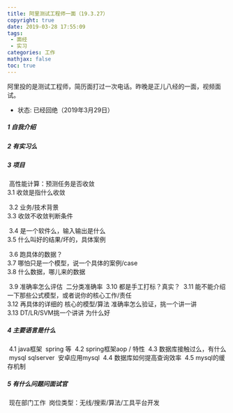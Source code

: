 ```yaml
---
title: 阿里测试工程师一面（19.3.27）
copyright: true
date: 2019-03-28 17:55:09
tags: 
 - 面经
 - 实习
categories: 工作
mathjax: false
toc: true
---
```


阿里投的是测试工程师，简历面打过一次电话。昨晚是正儿八经的一面，视频面试。

* 状态: 已经回绝（2019年3月29日）

##### 1 自我介绍

##### 2 有实习么

##### 3 项目
​	高性能计算：预测任务是否收敛
​	
  3.1 收敛是指什么收敛

​    3.2 业务/技术背景
​    	
​    3.3 收敛不收敛判断条件

​    3.4 是一个软件么，输入输出是什么
​    
​    3.5 什么叫好的结果/坏的，具体案例

​    3.6 跑具体的数据？
​    	
​    3.7 哪怕只是一个模型，说一个具体的案例/case
​    	
​    3.8 什么数据，哪儿来的数据

​    3.9 准确率怎么评估
​    	二分类准确率
​    3.10 都是手工打标？真实？
​    3.11 能不能介绍一下那些公式模型，或者说你的核心工作/责任
​    	
​    3.12 再具体的详细的  核心的模型/算法  准确率怎么验证，挑一个讲一讲
​    	
​    3.13 DT/LR/SVM挑一个讲讲 为什么好

##### 4 主要语言是什么
​	4.1 java框架
​		spring 等
​	4.2 spring框架aop / 特性
​	4.3 数据库接触过么，有什么
​		mysql sqlserver
​		安卓应用mysql
​	4.4 数据库如何提高查询效率
​	4.5 mysql的缓存机制
##### 5 有什么问题问面试官
​	现在部门工作
​		岗位类型：无线/搜索/算法/工具平台开发
​		

